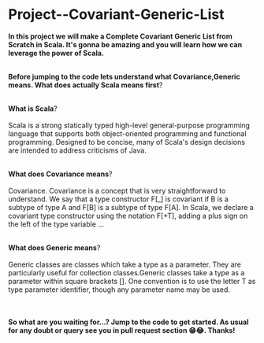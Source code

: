 # Project--Covariant-Generic-List

<table>
  
**In this project we will make a Complete Covariant Generic List from Scratch in Scala. It's gonna be amazing and you will learn how we can leverage the power of Scala.** <br></br>

**Before jumping to the code lets understand what Covariance,Generic means. What does actually Scala means first**?<br></br>

**What is Scala**?<br></br>
Scala is a strong statically typed high-level general-purpose programming language that supports both object-oriented programming and functional programming. Designed to be concise, many of Scala's design decisions are intended to address criticisms of Java.<br></br>

**What does Covariance means**?<br></br>
Covariance. Covariance is a concept that is very straightforward to understand. We say that a type constructor F[_] is covariant if B is a subtype of type A and F[B] is a subtype of type F[A]. In Scala, we declare a covariant type constructor using the notation F[+T], adding a plus sign on the left of the type variable ...<br></br>

**What does Generic means**?<br></br>
Generic classes are classes which take a type as a parameter. They are particularly useful for collection classes.Generic classes take a type as a parameter within square brackets []. One convention is to use the letter T as type parameter identifier, though any parameter name may be used.<br></br>

</table>

**So what are you waiting for...? Jump to the code to get started. As usual for any doubt or query see you in pull request section 😁😂. Thanks!**


